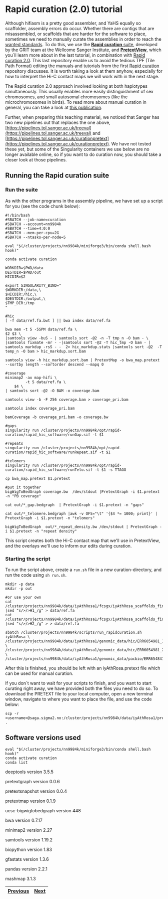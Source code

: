 # Rapid curation (2.0) tutorial

Although hifiasm is a pretty good assembler, and YaHS equally so scaffolder, assembly errors do occur. Whether there are contigs that are misassembled, or scaffolds that are harder for the software to place, sometimes we need to manually curate the assemblies in order to reach the [wanted standards](https://www.earthbiogenome.org/report-on-assembly-standards). To do this, we use the [**Rapid curation** suite](https://gitlab.com/wtsi-grit/rapid-curation/-/blob/main/README_software.md), developed by the GRIT team at the Wellcome Sanger Institute, and [**PretextView**](https://github.com/sanger-tol/PretextView), which you´ll learn more about in the last tutorial, in combination with [Rapid curation 2.0](https://github.com/Nadolina/Rapid-curation-2.0). This last repository enable us to avoid the tedious TPF (Tile Path Format) editing the manuals and tutorials from the first [Rapid curation](https://gitlab.com/wtsi-grit/rapid-curation/-/blob/main/README_software.md) repository discusses. It is worth taking a look at them anyhow, especially for how to interpret the Hi-C contact maps we will work with in the next stage. 

The Rapid curation 2.0 approach involved looking at both haplotypes simultaneously. This usually enables more easily distinguishment of sex chromosomes, and small autosomal chromosomes (like the microchromosomes in birds). To read more about manual curation in general, you can take a look at [this publication](https://academic.oup.com/gigascience/article/10/1/giaa153/6072294).

Further, when preparing this teaching material, we noticed that Sanger has two new pipelines out that replaces the one above, [https://pipelines.tol.sanger.ac.uk/treeval](https://pipelines.tol.sanger.ac.uk/treeval) and [https://pipelines.tol.sanger.ac.uk/curationpretext](https://pipelines.tol.sanger.ac.uk/curationpretext). We have not tested these yet, but some of the Singularity containers we use below are no longer available online, so if you want to do curation now, you should take a closer look at those pipelines.

## Running the Rapid curation suite

### Run the suite

As with the other programs in the assembly pipeline, we have set up a script for you (see the code chunk below):

```
#!/bin/bash
#SBATCH --job-name=curation
#SBATCH --account=nn9984k
#SBATCH --time=4:0:0
#SBATCH --mem-per-cpu=2G
#SBATCH --ntasks-per-node=5

eval "$(/cluster/projects/nn9984k/miniforge3/bin/conda shell.bash hook)" 

conda activate curation

WORKDIR=$PWD/data
DESTDIR=$PWD/out
HICDIR=$2

export SINGULARITY_BIND="
$WORKDIR:/data,\
$HICDIR:/hic,\
$DESTDIR:/output,\
$TMP_DIR:/tmp
"

#hic
[ -f data/ref.fa.bwt ] || bwa index data/ref.fa

bwa mem -t 5 -5SPM data/ref.fa \
$2 $3 \
|samtools view -buS - | samtools sort -@2 -n -T tmp_n -O bam - \
|samtools fixmate -mr - -|samtools sort -@2 -T hic_tmp -O bam - | samtools markdup -rsS - -  2> hic_markdup.stats |samtools sort -@2  -T temp_n -O bam > hic_markdup.sort.bam

samtools view -h hic_markdup.sort.bam | PretextMap -o bwa_map.pretext --sortby length --sortorder descend --mapq 0

#coverage
minimap2 -ax map-hifi \
         -t 5 data/ref.fa \
	$4 \
| samtools sort -@2 -O BAM -o coverage.bam

samtools view -b -F 256 coverage.bam > coverage_pri.bam

samtools index coverage_pri.bam

bamCoverage -b coverage_pri.bam -o coverage.bw

#gaps
singularity run /cluster/projects/nn9984k/opt/rapid-curation/rapid_hic_software/runGap.sif -t $1

#repeats
singularity run /cluster/projects/nn9984k/opt/rapid-curation/rapid_hic_software/runRepeat.sif -t $1

#telomers
singularity run /cluster/projects/nn9984k/opt/rapid-curation/rapid_hic_software/runTelo.sif -t $1 -s TTAGG

cp bwa_map.pretext $1.pretext

#put it together
bigWigToBedGraph coverage.bw  /dev/stdout |PretextGraph -i $1.pretext -n "PB coverage"

cat out/*_gap.bedgraph  | PretextGraph -i $1.pretext -n "gaps"

cat out/*_telomere.bedgraph |awk -v OFS="\t" '{$4 *= 1000; print}' | PretextGraph -i $1.pretext -n "telomers"

bigWigToBedGraph  out/*_repeat_density.bw /dev/stdout | PretextGraph -i $1.pretext -n "repeat density"
```

This script creates both the Hi-C contact map that we'll use in PretextView, and the overlays we'll use to inform our edits during curation. 

### Starting the script

To run the script above, create a `run.sh` file in a new curation-directory, and run the code using `sh run.sh`. 

```
mkdir -p data
mkdir -p out

#or use your own
cat /cluster/projects/nn9984k/data/iyAthRosa1/fcsgx/iyAthRosa_scaffolds_final_22x_h1.decon.fasta |sed "s/>/>H1_/g" > data/ref.fa 
cat /cluster/projects/nn9984k/data/iyAthRosa1/fcsgx/iyAthRosa_scaffolds_final_22x_h2.decon.fasta |sed "s/>/>H2_/g" > > data/ref.fa 

sbatch /cluster/projects/nn9984k/scripts/run_rapidcuration.sh iyAthRosa \
/cluster/projects/nn9984k/data/iyAthRosa1/genomic_data/hic/ERR6054981_1_50x.fastq.gz \
/cluster/projects/nn9984k/data/iyAthRosa1/genomic_data/hic/ERR6054981_2_50x.fastq.gz \
/cluster/projects/nn9984k/data/iyAthRosa1/genomic_data/pacbio/ERR6548410_22x.fastq.gz
```

After this is finished, you should be left with an iyAthRosa.pretext file which can be used for manual curation. 

If you don´t want to wait for your scripts to finish, and you want to start curating right away, we have provided both the files you need to do so. To download the PRETEXT file to your local computer, open a new terminal window, navigate to where you want to place the file, and use the code below:

```
scp -r <username>@saga.sigma2.no:/cluster/projects/nn9984k/data/iyAthRosa1/pretext/iyAthRosa.pretext .

```

## Software versions used
```
eval "$(/cluster/projects/nn9984k/miniforge3/bin/conda shell.bash hook)" 
conda activate curation
conda list
```

deeptools version 3.5.5 

pretextgraph version 0.0.6

pretextsnapshot version 0.0.4

pretextmap version 0.1.9 

ucsc-bigwigtobedgraph version 448

bwa version 0.7.17 

minimap2 version 2.27 

samtools version 1.19.2

biopython version 1.83

gfastats version 1.3.6

pandas version 2.2.1

mashmap 3.1.3



|[Previous](https://github.com/ebp-nor/workshop-2024/blob/main/day1_genome_assembly/09_FCS_GX.md)|[Next](https://github.com/ebp-nor/workshop-2024/blob/main/day1_genome_assembly/11_PretextView.md)|
|---|---|

